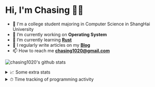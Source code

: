 # Hi, I'm Chasing 👋🏻

- 🏫 I'm a college student majoring in Computer Science in ShangHai University
- 🔭 I’m currently working on **Operating System**
- 🌱 I’m currently learning [**Rust**](https://www.rust-lang.org/)
- 📝 I regularly write articles on my [**Blog**](https://chasing1020.github.io)
- 📫 How to reach me **chasing1020@gmail.com**

![chasing1020's github stats](https://github-readme-stats.vercel.app/api?username=chasing1020&show_icons=true&theme=github_dark&hide_title=true&count_private=true)


<details>
  <summary>
    📈 Some extra stats
  </summary>
  <br/>
  <img src="https://github-profile-trophy.vercel.app/?username=chasing1020&column=4&theme=nord&margin-w=18&margin-h=15"/>
</details>

<details>
  <summary>
    ⏱ Time tracking of programming activity
  </summary>
  <br/>
  <img src="https://github-readme-stats.vercel.app/api/wakatime?username=chasing1020&theme=github_dark"/>
</details>
